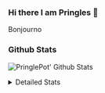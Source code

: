 ### Hi there I am Pringles 👋

Bonjourno

### Github Stats
![PringlePot' Github Stats](https://github-readme-stats.vercel.app/api?username=PringlePot&show_icons=true&theme=dark&count_private=true)

<details>
  <summary>Detailed Stats</summary>
    
<!--START_SECTION:waka-->
![Code Time](http://img.shields.io/badge/Code%20Time-371%20hrs%2036%20mins-blue)

![Profile Views](http://img.shields.io/badge/Profile%20Views-22-blue)

![Lines of code](https://img.shields.io/badge/From%20Hello%20World%20I%27ve%20Written-110%20Thousand%20lines%20of%20code-blue)

**🐱 My GitHub Data** 

> 🏆 759 Contributions in the Year 2021
 > 
> 📦 90.1 kB Used in GitHub's Storage 
 > 
> 💼 Opted to Hire
 > 
> 📜 8 Public Repositories 
 > 
> 🔑 11 Private Repositories  
 > 
**I'm an Early 🐤** 

```text
🌞 Morning    121 commits    ████░░░░░░░░░░░░░░░░░░░░░   19.0% 
🌆 Daytime    257 commits    ██████████░░░░░░░░░░░░░░░   40.35% 
🌃 Evening    259 commits    ██████████░░░░░░░░░░░░░░░   40.66% 
🌙 Night      0 commits      ░░░░░░░░░░░░░░░░░░░░░░░░░   0.0%

```
📅 **I'm Most Productive on Sunday** 

```text
Monday       130 commits    █████░░░░░░░░░░░░░░░░░░░░   20.41% 
Tuesday      54 commits     ██░░░░░░░░░░░░░░░░░░░░░░░   8.48% 
Wednesday    64 commits     ██░░░░░░░░░░░░░░░░░░░░░░░   10.05% 
Thursday     90 commits     ███░░░░░░░░░░░░░░░░░░░░░░   14.13% 
Friday       39 commits     █░░░░░░░░░░░░░░░░░░░░░░░░   6.12% 
Saturday     114 commits    ████░░░░░░░░░░░░░░░░░░░░░   17.9% 
Sunday       146 commits    █████░░░░░░░░░░░░░░░░░░░░   22.92%

```


📊 **This Week I Spent My Time On** 

```text
⌚︎ Time Zone: Europe/Amsterdam

💬 Programming Languages: 
TypeScript               3 hrs 9 mins        ████████████████████░░░░░   82.52% 
JSON                     37 mins             ████░░░░░░░░░░░░░░░░░░░░░   16.23% 
Bash                     1 min               ░░░░░░░░░░░░░░░░░░░░░░░░░   0.72% 
Other                    0 secs              ░░░░░░░░░░░░░░░░░░░░░░░░░   0.3% 
JavaScript               0 secs              ░░░░░░░░░░░░░░░░░░░░░░░░░   0.22%

🔥 Editors: 
VS Code                  3 hrs 49 mins       █████████████████████████   100.0%

🐱‍💻 Projects: 
Bot                      3 hrs 48 mins       ████████████████████████░   99.44% 
Unknown Project          1 min               ░░░░░░░░░░░░░░░░░░░░░░░░░   0.56%

💻 Operating System: 
Windows                  3 hrs 49 mins       █████████████████████████   100.0%

```

**I Mostly Code in Java** 

```text
Java                     7 repos             ███████████░░░░░░░░░░░░░░   43.75% 
JavaScript               2 repos             ███░░░░░░░░░░░░░░░░░░░░░░   12.5% 
TypeScript               2 repos             ███░░░░░░░░░░░░░░░░░░░░░░   12.5% 
Python                   1 repo              █░░░░░░░░░░░░░░░░░░░░░░░░   6.25% 
Kotlin                   1 repo              █░░░░░░░░░░░░░░░░░░░░░░░░   6.25%

```


**Timeline**

![Chart not found](https://raw.githubusercontent.com/PringlePot/PringlePot/main/charts/bar_graph.png) 


 Last Updated on 24/12/2021
<!--END_SECTION:waka-->

</details>
